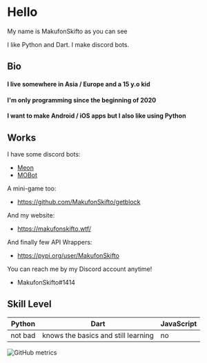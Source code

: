 # Hello

My name is MakufonSkifto as you can see

I like Python and Dart. I make discord bots.

## Bio

#### I live somewhere in Asia / Europe and a 15 y.o kid
#### I'm only programming since the beginning of 2020
#### I want to make Android / iOS apps but I also like using Python

## Works
I have some discord bots:
* [Meon](https://top.gg/bot/713066005911568424)
* [MOBot](https://github.com/MakufonSkifto/mobot)

A mini-game too:
* https://github.com/MakufonSkifto/getblock

And my website:
* https://makufonskifto.wtf/

And finally few API Wrappers:
* https://pypi.org/user/MakufonSkifto


You can reach me by my Discord account anytime!
* MakufonSkifto#1414

## Skill Level
| Python        | Dart                                        | JavaScript           |
| ------------- |---------------------------------------------|----------------------|
| not bad       | knows the basics and still learning         | no                   |  

![GitHub metrics](https://metrics.lecoq.io/makufonskifto)  
